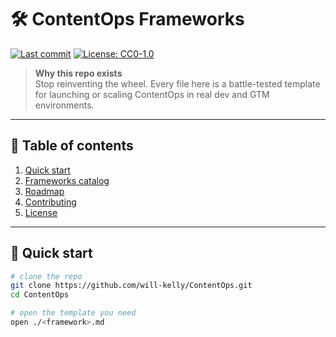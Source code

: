 # 🛠️ ContentOps Frameworks

[![Last commit](https://img.shields.io/github/last-commit/will-kelly/ContentOps?style=flat-square)](../../commits) [![License: CC0-1.0](https://img.shields.io/badge/license-CC0_1.0-lightgrey.svg?style=flat-square)](LICENSE)

> **Why this repo exists**  
> Stop reinventing the wheel. Every file here is a battle-tested template for launching or scaling ContentOps in real dev and GTM environments.

---

## 📜 Table of contents
1. [Quick start](#quick-start)  
2. [Frameworks catalog](#frameworks-catalog)  
3. [Roadmap](#roadmap)  
4. [Contributing](#contributing)  
5. [License](#license)  

---

## 🚀 Quick start
```bash
# clone the repo
git clone https://github.com/will-kelly/ContentOps.git
cd ContentOps

# open the template you need
open ./<framework>.md

